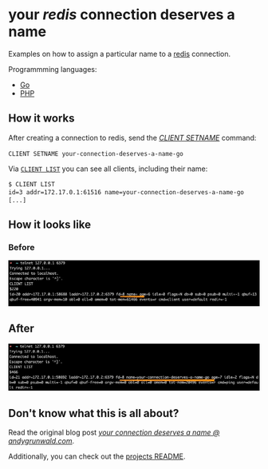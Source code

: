# your _redis_ connection deserves a name

Examples on how to assign a particular name to a [redis](https://redis.io/) connection.

Programmming languages:

- [Go](./go)
- [PHP](./php)

## How it works

After creating a connection to redis, send the [*CLIENT SETNAME*](https://redis.io/commands/client-setname "CLIENT SETNAME @ redis docs") command:

`CLIENT SETNAME your-connection-deserves-a-name-go`

Via [`CLIENT LIST`](https://redis.io/commands/client-list "CLIENT LIST @ redis docs") you can see all clients, including their name:

```
$ CLIENT LIST
id=3 addr=172.17.0.1:61516 name=your-connection-deserves-a-name-go [...]
```

## How it looks like

### Before

![redis: Client List without name](../images/redis-client-list-without-name.jpg)

## After

![redis: Client List with name](../images/redis-client-list-with-name.jpg)

## Don't know what this is all about?

Read the original blog post [_your connection deserves a name @ andygrunwald.com_](https://andygrunwald.com/blog/your-connection-deserves-a-name/ "Article your connection deserves a name at Andy Grunwalds blog").

Additionally, you can check out the [projects README](https://github.com/andygrunwald/your-connection-deserves-a-name#readme).
